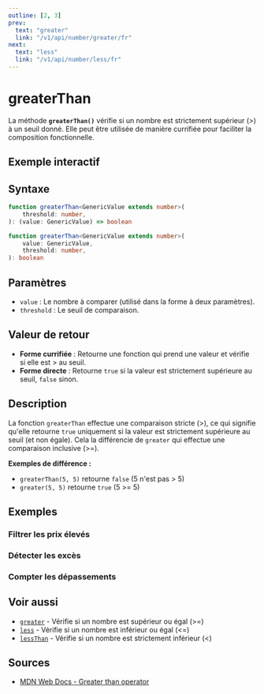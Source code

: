 ```yaml
---
outline: [2, 3]
prev:
  text: "greater"
  link: "/v1/api/number/greater/fr"
next:
  text: "less"
  link: "/v1/api/number/less/fr"
---
```


# greaterThan

La méthode **`greaterThan()`** vérifie si un nombre est strictement supérieur (>) à un seuil donné. Elle peut être utilisée de manière currifiée pour faciliter la composition fonctionnelle.

## Exemple interactif

<MonacoTSEditor
  src="/v1/api/number/greaterThan/examples/tryout.doc.ts"
  majorVersion="v1"
  height="200px"
/>

## Syntaxe

```typescript
function greaterThan<GenericValue extends number>(
	threshold: number,
): (value: GenericValue) => boolean

function greaterThan<GenericValue extends number>(
	value: GenericValue,
	threshold: number,
): boolean
```

## Paramètres

- `value` : Le nombre à comparer (utilisé dans la forme à deux paramètres).
- `threshold` : Le seuil de comparaison.

## Valeur de retour

- **Forme currifiée** : Retourne une fonction qui prend une valeur et vérifie si elle est > au seuil.
- **Forme directe** : Retourne `true` si la valeur est strictement supérieure au seuil, `false` sinon.

## Description

La fonction `greaterThan` effectue une comparaison stricte (>), ce qui signifie qu'elle retourne `true` uniquement si la valeur est strictement supérieure au seuil (et non égale). Cela la différencie de `greater` qui effectue une comparaison inclusive (>=).

**Exemples de différence :**
- `greaterThan(5, 5)` retourne `false` (5 n'est pas > 5)
- `greater(5, 5)` retourne `true` (5 >= 5)

## Exemples

### Filtrer les prix élevés

<MonacoTSEditor
  	src="/v1/api/number/greaterThan/examples/filterHighPrices.doc.ts"
  	majorVersion="v1"
	height="400px"
/>

### Détecter les excès

<MonacoTSEditor
  	src="/v1/api/number/greaterThan/examples/detectExcess.doc.ts"
  	majorVersion="v1"
	height="600px"
/>

### Compter les dépassements

<MonacoTSEditor
  	src="/v1/api/number/greaterThan/examples/countExceeding.doc.ts"
  	majorVersion="v1"
	height="500px"
/>

## Voir aussi

- [`greater`](/v1/api/number/greater/fr) - Vérifie si un nombre est supérieur ou égal (>=)
- [`less`](/v1/api/number/less/fr) - Vérifie si un nombre est inférieur ou égal (<=)
- [`lessThan`](/v1/api/number/lessThan/fr) - Vérifie si un nombre est strictement inférieur (<)

## Sources

- [MDN Web Docs - Greater than operator](https://developer.mozilla.org/fr/docs/Web/JavaScript/Reference/Operators/Greater_than)
